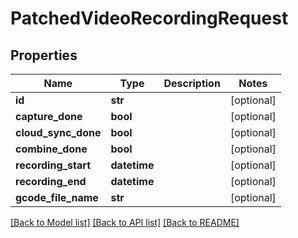 # PatchedVideoRecordingRequest


## Properties
Name | Type | Description | Notes
------------ | ------------- | ------------- | -------------
**id** | **str** |  | [optional] 
**capture_done** | **bool** |  | [optional] 
**cloud_sync_done** | **bool** |  | [optional] 
**combine_done** | **bool** |  | [optional] 
**recording_start** | **datetime** |  | [optional] 
**recording_end** | **datetime** |  | [optional] 
**gcode_file_name** | **str** |  | [optional] 

[[Back to Model list]](../README.md#documentation-for-models) [[Back to API list]](../README.md#documentation-for-api-endpoints) [[Back to README]](../README.md)


